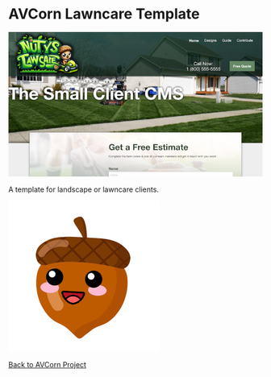 # AVCorn Lawncare Template

![Template Preview](assets/images/previews/preview-lg.png "Lawncare Design Preview")

A template for landscape or lawncare clients.

![AVCorn Logo](https://raw.githubusercontent.com/AVCorn/avcorn/main/docs/images/avcorn-logo.png "The nut doesn't fall from from the tree!")

[Back to AVCorn Project](https://github.com/AVCorn/avcorn)
